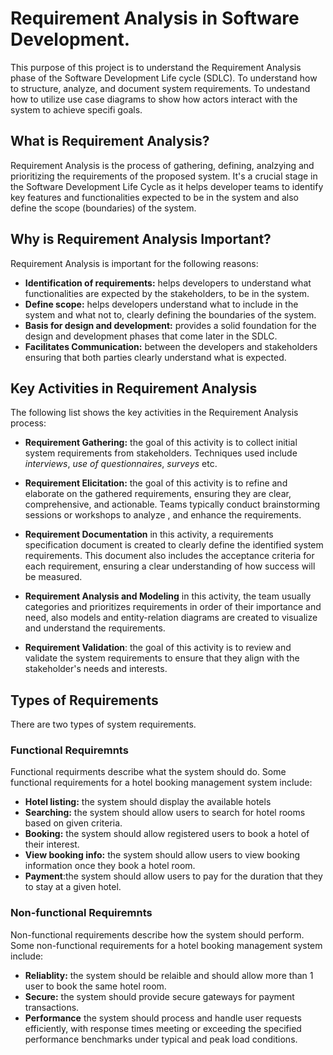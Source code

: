 # Requirement Analysis in Software Development.

This purpose of this project is to understand the Requirement Analysis phase of the Software Development Life cycle (SDLC). To understand how to structure, analyze, and document system requirements. To undestand how to utilize use case diagrams to show how actors interact with the system to achieve specifi goals.

## What is Requirement Analysis?

Requirement Analysis is the process of gathering, defining, analzying and prioritizing the requirements of the proposed system. It's a crucial stage in the Software Development Life Cycle as it helps developer teams to identify key features and functionalities expected to be in the system and also define the scope (boundaries) of the system.

## Why is Requirement Analysis Important?

Requirement Analysis is important for the following reasons:

- **Identification of requirements:** helps developers to understand what functionalities are expected by the stakeholders, to be in the system.
- **Define scope:** helps developers understand what to include in the system and what not to, clearly defining the boundaries of the system.
- **Basis for design and development:** provides a solid foundation for the design and development phases that come later in the SDLC.
- **Facilitates Communication:** between the developers and stakeholders ensuring that both parties clearly understand what is expected.

## Key Activities in Requirement Analysis

The following list shows the key activities in the Requirement Analysis process:

- **Requirement Gathering:** the goal of this activity is to collect initial system requirements from stakeholders. Techniques used include _interviews_, _use of questionnaires_, _surveys_ etc.

- **Requirement Elicitation:** the goal of this activity is to refine and elaborate on the gathered requirements, ensuring they are clear, comprehensive, and actionable. Teams typically conduct brainstorming sessions or workshops to analyze , and enhance the requirements.

- **Requirement Documentation** in this activity, a requirements specification document is created to clearly define the identified system requirements. This document also includes the acceptance criteria for each requirement, ensuring a clear understanding of how success will be measured.

- **Requirement Analysis and Modeling** in this activity, the team usually categories and prioritizes requirements in order of their importance and need, also models and entity-relation diagrams are created to visualize and understand the requirements.

- **Requirement Validation**: the goal of this activity is to review and validate the system requirements to ensure that they align with the stakeholder's needs and interests.

## Types of Requirements

There are two types of system requirements.

### Functional Requiremnts

Functional requirments describe what the system should do.
Some functional requirements for a hotel booking management system include:

- **Hotel listing:** the system should display the available hotels
- **Searching:** the system should allow users to search for hotel rooms based on given criteria.
- **Booking:** the system should allow registered users to book a hotel of their interest.
- **View booking info:** the system should allow users to view booking information once they book a hotel room.
- **Payment**:the system should allow users to pay for the duration that they to stay at a given hotel.

### Non-functional Requiremnts

Non-functional requirements describe how the system should perform.
Some non-functional requirements for a hotel booking management system include:

- **Reliablity:** the system should be relaible and should allow more than 1 user to book the same hotel room.
- **Secure:** the system should provide secure gateways for payment transactions.
- **Performance** the system should process and handle user requests efficiently, with response times meeting or exceeding the specified performance benchmarks under typical and peak load conditions.
